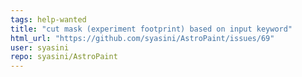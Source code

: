 ```yaml
---
tags: help-wanted
title: "cut mask (experiment footprint) based on input keyword"
html_url: "https://github.com/syasini/AstroPaint/issues/69"
user: syasini
repo: syasini/AstroPaint
---
```


